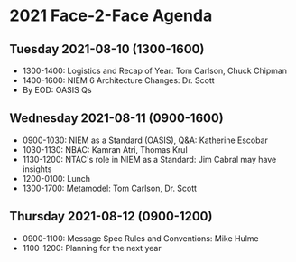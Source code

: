 # 2021 Face-2-Face Agenda

## Tuesday 2021-08-10 (1300-1600)

- 1300-1400: Logistics and Recap of Year: Tom Carlson, Chuck Chipman
- 1400-1600: NIEM 6 Architecture Changes: Dr. Scott
- By EOD: OASIS Qs

## Wednesday 2021-08-11 (0900-1600)

- 0900-1030: NIEM as a Standard (OASIS), Q&A: Katherine Escobar
- 1030-1130: NBAC: Kamran Atri, Thomas Krul
- 1130-1200: NTAC's role in NIEM as a Standard: Jim Cabral may have insights
- 1200-0100: Lunch
- 1300-1700: Metamodel: Tom Carlson, Dr. Scott

## Thursday 2021-08-12 (0900-1200)

- 0900-1100: Message Spec Rules and Conventions: Mike Hulme
- 1100-1200: Planning for the next year
